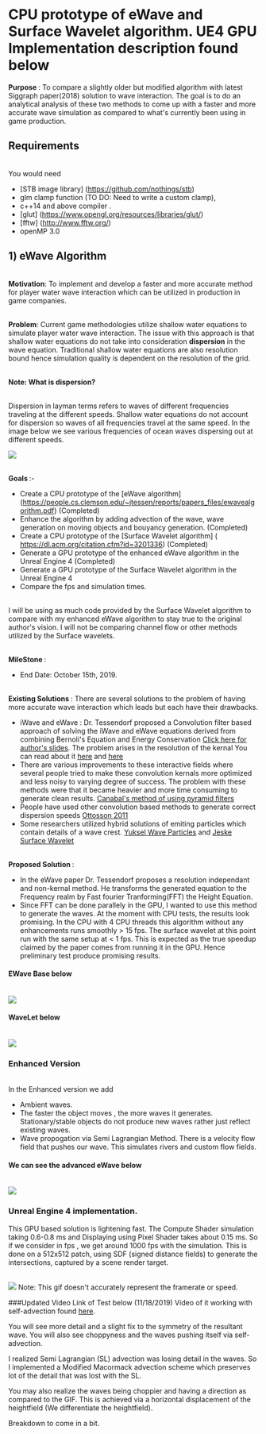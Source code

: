 # CPU prototype of eWave and Surface Wavelet algorithm. UE4 GPU Implementation description found below

<b> Purpose </b>: To compare a slightly older but modified algorithm with latest Siggraph paper(2018) solution to wave interaction. The goal is to do an analytical analysis of these two methods to come up with a faster and more accurate wave simulation as compared to what's currently been using in game production.  

## Requirements 

 <br> You would need
 - [STB image library] (https://github.com/nothings/stb)
 - glm clamp function (TO DO: Need to write a custom clamp),
 - c++14 and above compiler . 
 - [glut] (https://www.opengl.org/resources/libraries/glut/)
 - [fftw] (http://www.fftw.org/)
 - openMP 3.0
 
## 1) eWave Algorithm

<br> <b>Motivation</b>: To implement and develop a faster and more accurate method for player water wave interaction which can be utilized in production in game companies.

<br> <b>Problem</b>: Current game methodologies utilize shallow water equations to simulate player water wave interaction. The issue with this approach is that shallow water equations do not take into consideration <b>dispersion</b> in the wave equation. Traditional shallow water equations are also resolution bound hence simulation quality is dependent on the resolution of the grid.

<br> <b>Note: What is dispersion?</b>

<br>      Dispersion in layman terms refers to waves of different frequencies traveling at the different speeds. Shallow water equations do not account for dispersion so waves of all frequencies travel at the same speed. In the image below we see various frequencies of ocean waves dispersing out at different speeds.

<img src = "https://static1.squarespace.com/static/55e90d44e4b058298a90d924/t/57b579b6579fb32ee5dd1739/1512984863589/Waves-Formattion?format=1000w">

<br> <b>Goals </b>:-
 - Create a CPU prototype of the [eWave algorithm] (https://people.cs.clemson.edu/~jtessen/reports/papers_files/ewavealgorithm.pdf) (Completed)
 - Enhance the algorithm by adding advection of the wave, wave generation on moving objects and bouyancy generation. (Completed)
 - Create a CPU prototype of the [Surface Wavelet algorithm] ( https://dl.acm.org/citation.cfm?id=3201336) (Completed)
 - Generate a GPU prototype of the enhanced eWave algorithm in the Unreal Engine 4 (Completed)
 - Generate a GPU prototype of the Surface Wavelet algorithm in the Unreal Engine 4 
 - Compare the fps and simulation times.

<br> I will be using as much code provided by the Surface Wavelet algorithm to compare with my enhanced eWave algorithm to stay true to the original author's vision. I will not be comparing channel flow or other methods utilized by the Surface wavelets.

<br> <b> MileStone </b>:
  - End Date: October 15th, 2019.
 
<br><b>Existing Solutions </b>:
 There are several solutions to the problem of having more accurate wave interaction which leads but each have their drawbacks.
 - iWave and eWave : Dr. Tessendorf proposed a Convolution filter based approach of solving the iWave and eWave equations derived from combining Bernoli's Equation and Energy Conservation [Click here for author's slides](https://people.cs.clemson.edu/~jtessen/reports/papers_files/course_slides2002.pdf). The problem arises in the resolution of the kernal   You can read about it [here](https://people.cs.clemson.edu/~jtessen/reports/papers_files/SimInterSurfWaves.pdf "iWave") and [here](https://people.cs.clemson.edu/~jtessen/reports/papers_files/ewavealgorithm.pdf "eWave")  
 - There are various improvements to these interactive fields where several people tried to make these convolution kernals more optimized and less noisy to varying degree of success. The problem with these methods were that it became heavier and more time consuming to generate clean results. [Canabal's method of using pyramid filters ](https://dl.acm.org/citation.cfm?id=2982415)
 - People have used other convolution based methods to generate correct dispersion speeds [Ottosson 2011](https://www.nada.kth.se/utbildning/grukth/exjobb/rapportlistor/2011/rapporter11/ottosson_bjorn_11105.pdf)
 - Some researchers utilized hybrid solutions of emiting particles which contain details of a wave crest. [Yuksel Wave Particles](https://www.youtube.com/watch?v=qR09XP-S8wM) and [Jeske Surface Wavelet](https://www.youtube.com/watch?v=6I6BV0-BVxI)   
 
 
<br> <b> Proposed Solution </b>:
 - In the eWave paper Dr. Tessendorf proposes a resolution independant and non-kernal method. He transforms the generated equation to the Frequency realm by Fast fourier Tranforming(FFT) the Height Equation. 
 - Since FFT can be done parallely in the GPU, I wanted to use this method to generate the waves. At the moment with CPU tests, the results look promising. In the CPU with 4 CPU threads this algorithm without any enhancements runs smoothly > 15 fps. The surface wavelet at this point run with the same setup at  < 1 fps. This is expected as the true speedup claimed by the paper comes from running it in the GPU. Hence preliminary test produce promising results.
 
 
 #### EWave Base below
 
 <br><img src = "SG_eWave_Base.gif">
 
 #### WaveLet below
 
 <br><img src = "SG_Wavelet.gif">
 
 ### Enhanced Version
 <br> In the Enhanced version we add
  - Ambient waves. 
  - The faster the object moves , the more waves it generates. Stationary/stable objects do not produce new waves rather just reflect existing waves.
  - Wave propogation via Semi Lagrangian Method. There is a velocity flow field that pushes our wave. This simulates rivers and custom flow fields.
  
  #### We can see the advanced eWave below
  
  <br> <img src = "SG_eWaveEnhanced.gif">
  
  ### Unreal Engine 4 implementation.
  
  This GPU based solution is lightening fast. The Compute Shader simulation taking 0.6-0.8 ms and Displaying using Pixel Shader takes about 0.15 ms. So if we consider in fps , we get around 1000 fps with the simulation. This is done on a 512x512 patch, using SDF (signed distance fields) to generate the intersections, captured by a scene render target.
  
  
  <br><img src= "EWaveExample2.gif">
  Note: This gif doesn't accurately represent the framerate or speed.
  
  
  ###Updated Video Link of Test below (11/18/2019)
  Video of it working with self-advection found [here](https://vimeo.com/373876343).
  
  You will see more detail and a slight fix to the symmetry of the resultant wave. You will also see choppyness and the waves pushing itself via self-advection.
  
  I realized Semi Lagrangian (SL) advection was losing detail in the waves. So I implemented a Modified Macormack advection scheme which preserves lot of the detail that was lost with the SL. 
  
  You may also realize the waves being choppier and having a direction as compared to the GIF. This is achieved via a horizontal displacement of the heightfield (We differentiate the heightfield).  
  
  Breakdown to come in a bit. 
